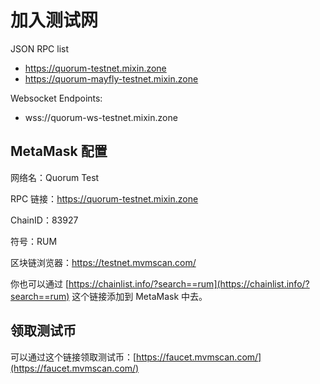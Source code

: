 # 加入测试网

JSON RPC list

* https://quorum-testnet.mixin.zone
* https://quorum-mayfly-testnet.mixin.zone

Websocket Endpoints:

* wss://quorum-ws-testnet.mixin.zone

## MetaMask 配置

网络名：Quorum Test

RPC 链接：<https://quorum-testnet.mixin.zone>

ChainID：83927

符号：RUM

区块链浏览器：<https://testnet.mvmscan.com/>

你也可以通过 [https://chainlist.info/?search==rum](https://chainlist.info/?search==rum) 这个链接添加到 MetaMask 中去。

## 领取测试币

可以通过这个链接领取测试币：[https://faucet.mvmscan.com/](https://faucet.mvmscan.com/)
